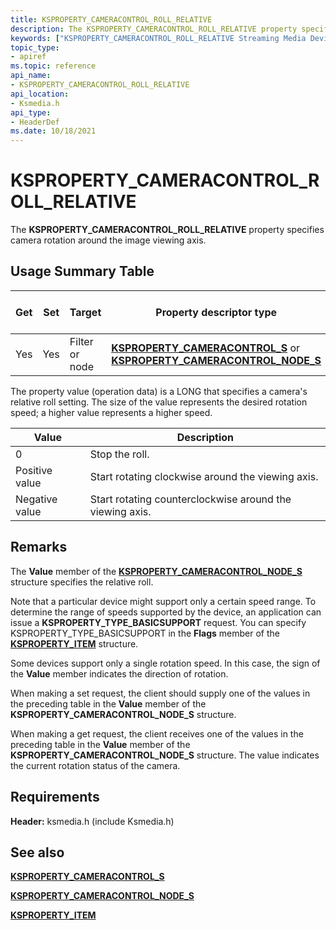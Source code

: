 ```yaml
---
title: KSPROPERTY_CAMERACONTROL_ROLL_RELATIVE
description: The KSPROPERTY_CAMERACONTROL_ROLL_RELATIVE property specifies camera rotation around the image viewing axis.
keywords: ["KSPROPERTY_CAMERACONTROL_ROLL_RELATIVE Streaming Media Devices"]
topic_type:
- apiref
ms.topic: reference
api_name:
- KSPROPERTY_CAMERACONTROL_ROLL_RELATIVE
api_location:
- Ksmedia.h
api_type:
- HeaderDef
ms.date: 10/18/2021
---
```


# KSPROPERTY_CAMERACONTROL_ROLL_RELATIVE

The **KSPROPERTY_CAMERACONTROL_ROLL_RELATIVE** property specifies camera rotation around the image viewing axis.

## Usage Summary Table

| Get | Set | Target | Property descriptor type | Property value type |
|--|--|--|--|--|
| Yes | Yes | Filter or node | [**KSPROPERTY_CAMERACONTROL_S**](/windows-hardware/drivers/ddi/ksmedia/ns-ksmedia-ksproperty_cameracontrol_s) or [**KSPROPERTY_CAMERACONTROL_NODE_S**](/windows-hardware/drivers/ddi/ksmedia/ns-ksmedia-ksproperty_cameracontrol_node_s) | LONG |

The property value (operation data) is a LONG that specifies a camera's relative roll setting. The size of the value represents the desired rotation speed; a higher value represents a higher speed.

| Value | Description |
|--|--|
| 0 | Stop the roll. |
| Positive value | Start rotating clockwise around the viewing axis. |
| Negative value | Start rotating counterclockwise around the viewing axis. |

## Remarks

The **Value** member of the [**KSPROPERTY_CAMERACONTROL_NODE_S**](/windows-hardware/drivers/ddi/ksmedia/ns-ksmedia-ksproperty_cameracontrol_node_s) structure specifies the relative roll.

Note that a particular device might support only a certain speed range. To determine the range of speeds supported by the device, an application can issue a **KSPROPERTY_TYPE_BASICSUPPORT** request. You can specify KSPROPERTY_TYPE_BASICSUPPORT in the **Flags** member of the [**KSPROPERTY_ITEM**](/windows-hardware/drivers/ddi/ks/ns-ks-ksproperty_item) structure.

Some devices support only a single rotation speed. In this case, the sign of the **Value** member indicates the direction of rotation.

When making a set request, the client should supply one of the values in the preceding table in the **Value** member of the **KSPROPERTY_CAMERACONTROL_NODE_S** structure.

When making a get request, the client receives one of the values in the preceding table in the **Value** member of the **KSPROPERTY_CAMERACONTROL_NODE_S** structure. The value indicates the current rotation status of the camera.

## Requirements

**Header:** ksmedia.h (include Ksmedia.h)

## See also

[**KSPROPERTY_CAMERACONTROL_S**](/windows-hardware/drivers/ddi/ksmedia/ns-ksmedia-ksproperty_cameracontrol_s)

[**KSPROPERTY_CAMERACONTROL_NODE_S**](/windows-hardware/drivers/ddi/ksmedia/ns-ksmedia-ksproperty_cameracontrol_node_s)

[**KSPROPERTY_ITEM**](/windows-hardware/drivers/ddi/ks/ns-ks-ksproperty_item)
